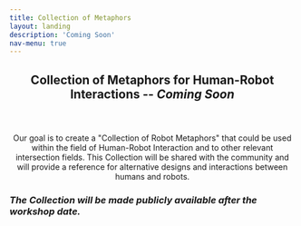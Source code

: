 ```yaml
---
title: Collection of Metaphors
layout: landing
description: 'Coming Soon'
nav-menu: true
---
```


<!-- Main -->
<div id="main">

<!-- One -->
<section id="one">
	<div class="inner">
		<header class="major">
			<h2>Collection of Metaphors for Human-Robot Interactions -- <i>Coming Soon</i></h2>
		</header>
		<center><p>Our goal is to create a "Collection of Robot Metaphors" that could be used within the field of Human-Robot Interaction and to other relevant intersection fields. This Collection will be shared with the community and will provide a reference for alternative designs and interactions between humans and robots.</p></center>
		
<h3><i>The Collection will be made publicly available after the workshop date.</i></h3>
	</div>
</section>


